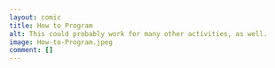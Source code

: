 ```yaml
---
layout: comic
title: How to Program
alt: This could probably work for many other activities, as well.
image: How-to-Program.jpeg
comment: []
---
```

